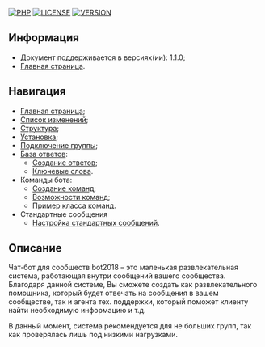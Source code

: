   [![PHP](https://img.shields.io/badge/PHP-7.1%5E-brightgreen.svg?style=for-the-badge)](https://php.net/)
  [![LICENSE](https://img.shields.io/badge/LICENSE-MIT-yellow.svg?style=for-the-badge)](https://github.com/nazbav/bot2018/blob/master/LICENSE/)
  [![VERSION](https://img.shields.io/badge/LAST%20VERSION-1.1.0-blue.svg?style=for-the-badge)](https://github.com/nazbav/bot2018/master/)
  
Информация
------------

* Документ поддерживается в версиях(ии): 1.1.0;
* [Главная страница][0].

Навигация
------------

* [Главная страница][0];
* [Список изменений][11];
* [Структура][1];
* [Установка][2];
* [Подключение группы][3];
* [База ответов][4]:
  * [Создание ответов][5];
  * [Ключевые слова][6].
* Команды бота:
  * [Создание команд][7];
  * [Возможности команд][8];
  * [Пример класса команд][10].
* Стандартные сообщения
  * [Настройка стандартных сообщений][9].

Описание
------------

Чат-бот для сообществ bot2018 – это маленькая развлекательная система, работающая внутри сообщений вашего сообщества.
Благодаря данной системе, Вы сможете создать как развлекательного помощника, который будет отвечать на сообщения в вашем сообществе,
так и агента тех. поддержки, который поможет клиенту найти необходимую информацию и т.д.

В данный момент, система рекомендуется для не больших групп, так как проверялась лишь под низкими нагрузками.

[0]: index.md
[1]: struct.md
[2]: install.md
[3]: vkgroup.md
[4]: AnswerBase.md
[5]: CreateNewAnswer.md
[6]: keyWord.md
[7]: CreateCommands.md
[8]: PosibilityCommands.md
[9]: StandartMessages.md
[10]: exampleCommand.md
[11]: CHANGELOG.md